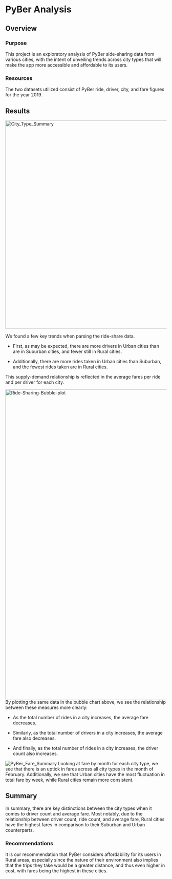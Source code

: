 # PyBer Analysis

## Overview

### Purpose
This project is an exploratory analysis of PyBer side-sharing data from various cities, with the intent of unveiling trends across city types that will make the app more accessible and affordable to its users. 

### Resources
The two datasets utilized consist of PyBer ride, driver, city, and fare figures for the year 2019.

## Results
<img width="651" alt="City_Type_Summary" src="https://user-images.githubusercontent.com/82285562/119397237-71323280-bc9b-11eb-8105-3ae2a31fd8ef.png">

We found a few key trends when parsing the ride-share data. 

- First, as may be expected, there are more drivers in Urban cities than are in Suburban cities, and fewer still in Rural cities. 

- Additionally, there are more rides taken in Urban cities than Suburban, and the fewest rides taken are in Rural cities.

This supply-demand relationship is reflected in the average fares per ride and per driver for each city.

<img width="968" alt="Ride-Sharing-Bubble-plot" src="https://user-images.githubusercontent.com/82285562/119397440-b9515500-bc9b-11eb-8e42-06d5966997af.png">
By plotting the same data in the bubble chart above, we see the relationship between these measures more clearly:
  
  - As the total number of rides in a city increases, the average fare decreases.
 
  - Similarly, as the total number of drivers in a city increases, the average fare also decreases.
  
  - And finally, as the total number of rides in a city increases, the driver count also increases.

![PyBer_Fare_Summary](https://user-images.githubusercontent.com/82285562/119396272-44c9e680-bc9a-11eb-9d6d-3b23dbeea92c.png)
Looking at fare by month for each city type, we see that there is an uptick in fares across all city types in the month of February. Additionally, we see that Urban cities have the most fluctuation in total fare by week, while Rural cities remain more consistent.

## Summary

In summary, there are key distinctions between the city types when it comes to driver count and average fare. Most notably, due to the relationship between driver count, ride count, and average fare, Rural cities have the highest fares in comparison to their Suburban and Urban counterparts. 

### Recommendations
It is our recommendation that PyBer considers affordability for its users in Rural areas, especially since the nature of their environment also implies that the trips they take would be a greater distance, and thus even higher in cost, with fares being the highest in these cities. 
